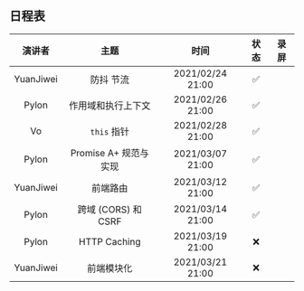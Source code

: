 ## 日程表

|  演讲者   |         主题          |       时间       | 状态 | 录屏 |
| :-------: | :-------------------: | :--------------: | :--: | :--: |
| YuanJiwei |       防抖 节流       | 2021/02/24 21:00 |  ✅   |      |
|   Pylon   |  作用域和执行上下文   | 2021/02/26 21:00 |  ✅   |      |
|    Vo     |     `this`  指针      | 2021/02/28 21:00 |  ✅   |      |
|   Pylon   | Promise A+ 规范与实现 | 2021/03/07 21:00 |  ✅   |      |
| YuanJiwei |       前端路由        | 2021/03/12 21:00 |  ✅   |      |
|   Pylon   |  跨域 (CORS) 和 CSRF  | 2021/03/14 21:00 |  ✅   |      |
|   Pylon   |     HTTP Caching      | 2021/03/19 21:00 |  ❌   |      |
| YuanJiwei |      前端模块化       | 2021/03/21 21:00 |  ❌   |      |
